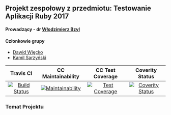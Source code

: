 ## Projekt zespołowy z przedmiotu: Testowanie Aplikacji Ruby 2017
#### Prowadzący - dr [Włodzimierz Bzyl](https://github.com/wbzyl)

#### Członkowie grupy

 - [Dawid Więcko](https://github.com/dwiecko)
 - [Kamil Sarzyński](https://github.com/ksarzynski)
 

|Travis CI   |CC Maintainability   |CC Test Coverage   |Coverity Status   |
|:-:|:-:|:-:|:-:|
|[![Build Status](https://travis-ci.org/my-rspec/mocking-hell-dwks.svg?branch=master)](https://travis-ci.org/my-rspec/mocking-hell-dwks)   |[![Maintainability](	https://api.codeclimate.com/v1/badges/7ee8a9d2aa69693fef05/maintainability)](https://codeclimate.com/github/my-rspec/mocking-hell-dwks/maintainability)   |[![Test Coverage](https://api.codeclimate.com/v1/badges/7ee8a9d2aa69693fef05/test_coverage)](https://codeclimate.com/github/my-rspec/mocking-hell-dwks/test_coverage)|[![Coverity Status](https://scan.coverity.com/projects/14783/badge.svg)](https://scan.coverity.com/projects/my-rspec-mocking-hell-dwks)   |


### Temat Projektu
